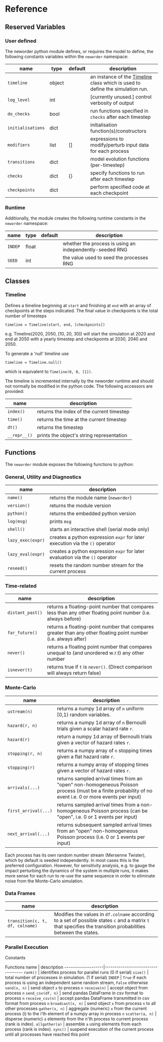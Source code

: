 # Reference

## Reserved Variables

### User defined

The neworder python module defines, or requires the model to define, the following constants variables within the `neworder` namespace:

name             | type        | default | description
-----------------|-------------|---------|--------------
`timeline`       | object      |         | an instance of the [Timeline]() class which is used to define the simulation run.
`log_level`      | int         |         | [currently unused.] control verbosity of output 
`do_checks`      | bool        |         | run functions specified in `checks` after each timestep 
`initialisations`| dict        |         | initialisation function(s)/constructors  
`modifiers`      | list        | []      | expressions to modify/perturb input data for each process   
`transitions`    | dict        |         | model evolution functions (per-timestep)  
`checks`         | dict        | {}      | specify functions to run after each timestep 
`checkpoints`    | dict        |         | perform specified code at each checkpoint 

### Runtime

Additionally, the module creates the following runtime constants in the `neworder` namespace:

name        | type        | default | description
------------|-------------|---------|--------------
`INDEP`     | float       |         | whether the process is using an independently-seeded RNG
`SEED`      | int         |         | the value used to seed the processes RNG


## Classes

### Timeline

Defines a timeline beginning at `start` and finishing at `end` with an array of checkpoints at the steps indicated. The final value in checkpoints is the total number of timesteps 
```
timeline = Timeline(start, end, [checkpoints])
```
e.g. Timeline(2020, 2050, [10, 20, 30]) will start the simulation at 2020 and end at 2050 with a yearly timestep and checkpoints at 2030, 2040 and 2050.

To generate a 'null' timeline use
```
timeline = Timeline.null()
```
which is equivalent to `Timeline(0, 0, [1])`.

The timeline is incremented internally by the neworder runtime and should not normally be modified in the python code. The following accessors are provided:

name                | description
--------------------|------------------------------------
`index()`           | returns the index of the current timestep
`time()`            | returns the time at the current timestep
`dt()`              | returns the timestep
`__repr__()`        | prints the object's string representation


## Functions
The `neworder` module exposes the following functions to python:

### General, Utility and Diagnostics

name                | description
--------------------|------------------------------------
`name()`            | returns the module name (`neworder`)
`version()`         | returns the module version
`python()`          | returns the embedded python version
`log(msg)`          | prints `msg`
`shell()`           | starts an interactive shell (serial mode only)
`lazy_exec(expr)`   | creates a python expression `expr` for later execution via the `()` operator
`lazy_eval(expr)`   | creates a python expression `expr` for later evaluation via the `()` operator
`reseed()`          | resets the random number stream for the current process

### Time-related

name                  | description
----------------------|------------------------------------
`distant_past()`      | returns a floating-point number that compares less than any other floating point number (i.e. always before)
`far_future()`        | returns a floating-point number that compares greater than any other floating point number (i.e. always after)
`never()`             | returns a floating point number that compares unequal to (and unordered w.r.t) any other number
`isnever(t)`          | returns true if `t` is `never()`. (Direct comparison will always return false)
 
### Monte-Carlo

name                | description
--------------------|------------------------------------
`ustream(n)`        | returns a numpy 1d array of `n` uniform [0,1) random variables.
`hazard(r, n)`      | returns a numpy 1d array of `n` Bernoulli trials given a scalar hazard rate `r`.
`hazard(r)`         | return a numpy 1d array of Bernoulli trials given a vector of hazard rates `r`.
`stopping(r, n)`    | returns a numpy array of `n` stopping times given a flat hazard rate `r`. 
`stopping(r)`       | returns a numpy array of stopping times given a vector of hazard rates `r`.   
`arrivals(...)`     | returns sampled arrival times from an "open" non-homogeneous Poisson process (must be a finite probability of no event i.e. 0 or more events per input) 
`first_arrival(...)`| returns sampled arrival times from a non-homogeneous Poisson process (can be "open", i.e. 0 or 1 events per input)
`next_arrival(...)` | returns subsequent sampled arrival times from an "open" non-homogeneous Poisson process (i.e. 0 or 1 events per input)

Each process has its own random number stream (Mersenne Twister), which by default is seeded independently. In most cases this is the preferred configuration. However, for sensitivity analysis, e.g. to gauge the impact perturbing the dynamics of the system in multiple runs, it makes more sense for each run to re-use the same sequence in order to eliminate noise from the Monte-Carlo simulation.  

### Data Frames
name                           | description
-------------------------------|------------------------------------
`transition(c, t, df, colname)`| Modifies the values in `df.colname` according to a set of possible states `c` and a matrix `t` that specifies the transition probabilities between the states.

### Parallel Execution

Constants

Functions
name                | description
--------------------|------------------------------------
`rank()`            | identifies process for parallel runs (0 if serial)
`size()`            | total number of processes in simulation. (1 if serial)
`INDEP`             | `True` if each process is using an independent same random stream, `False` otherwise
`send(x, n)`        | send object `x` to process `n` 
`receive(n)`        | accept object from process `n`
`send_csv(df, n)`   | send pandas DataFrame in csv format to process `n`
`receive_csv(n)`    | accept pandas DataFrame transmitted in csv format from process `n`
`broadcast(x, n)`   | send object `x` from process `n` to all other processes
`gather(x, n)`      | aggregate (numeric) `x` from the current process (i) to the i'th element of a numpy array in process `n`
`scatter(a, n)`     | disperse (numeric) `a` elements from the n'th process to current process (rank is index). 
`allgather(a)`      | assemble `a` using elements from each process (rank is index). 
`sync()`            | suspend execution of the current process until all processes have reached this point

